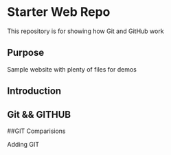 # Starter Web Repo

This repository is for showing how Git and GitHub work

## Purpose

Sample website with plenty of files for demos

## Introduction

## Git && GITHUB

##GIT Comparisions

Adding GIT